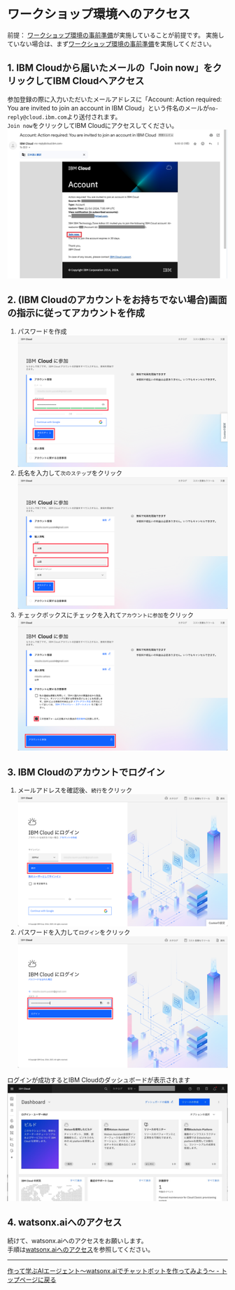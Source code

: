 # ワークショップ環境へのアクセス
前提：
[ワークショップ環境の事前準備](00_techzone_environments_preparation.md)が実施していることが前提です。
実施していない場合は、まず[ワークショップ環境の事前準備](00_techzone_environments_preparation.md)を実施してください。

## 1. IBM Cloudから届いたメールの「Join now」をクリックしてIBM Cloudへアクセス
参加登録の際に入力いただいたメールアドレスに「Account: Action required: You are invited to join an account in IBM Cloud」という件名のメールが`no-reply@cloud.ibm.com`より送付されます。<br>
`Join now`をクリックしてIBM Cloudにアクセスしてください。<br>
![Join nowのメール](images/01_0100.png)

## 2. (IBM Cloudのアカウントをお持ちでない場合)画面の指示に従ってアカウントを作成
1. パスワードを作成
![パスワード入力](images/01_0120.png)
2. 氏名を入力して`次のステップ`をクリック
![名前の入力](images/01_0130.png)
3. チェックボックスにチェックを入れて`アカウントに参加`をクリック
![alt text](images/01_0140.png)

## 3. IBM Cloudのアカウントでログイン
1. メールアドレスを確認後、`続行`をクリック
![alt text](images/01_0210.png)
2. パスワードを入力して`ログイン`をクリック
![alt text](images/01_0220.png)

ログインが成功するとIBM Cloudのダッシュボードが表示されます<br>
<img width="800" alt="" src="images/01_2-5-ibmcloud.jpg"><br>

## 4. watsonx.aiへのアクセス
続けて、watsonx.aiへのアクセスをお願いします。<br>
手順は[watsonx.aiへのアクセス](02_watsonx_ai_open_watson_studio.md)を参照してください。

---
[作って学ぶAIエージェント〜watsonx.aiでチャットボットを作ってみよう〜 - トップページに戻る](../README.md)
